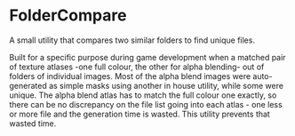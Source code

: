 # FolderCompare
A small utility that compares two similar folders to find unique files.

Built for a specific purpose during game development when a matched pair of texture atlases -one full colour, the other for alpha blending- out of folders of individual images. Most of the alpha blend images were auto-generated as simple masks using another in house utility, while some were unique. The alpha blend atlas has to match the full colour one exactly, so there can be no discrepancy on the file list going into each atlas - one less or more file and the generation time is wasted. This utility prevents that wasted time.
